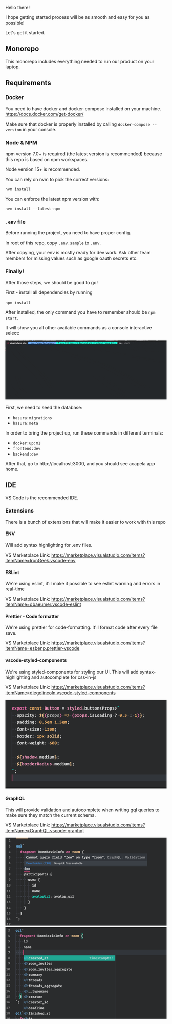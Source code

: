 Hello there!

I hope getting started process will be as smooth and easy for you as possible!

Let's get it started.

## Monorepo

This monorepo includes everything needed to run our product on your laptop.

## Requirements

### Docker

You need to have docker and docker-compose installed on your machine. https://docs.docker.com/get-docker/

Make sure that docker is properly installed by calling `docker-compose --version` in your console.

### Node & NPM

npm version 7.0+ is required (the latest version is recommended) because this repo is based on npm workspaces.

Node version 15+ is recommended.

You can rely on nvm to pick the correct versions:

```shell
nvm install
```

You can enforce the latest npm version with:

```shell
nvm install --latest-npm
```

### `.env` file

Before running the project, you need to have proper config.

In root of this repo, copy `.env.sample` to `.env`.

After copying, your env is mostly ready for dev work. Ask other team members for missing values such as google oauth secrets etc.

### Finally!

After those steps, we should be good to go!

First - install all dependencies by running

`npm install`

After installed, the only command you have to remember should be `npm start`.

It will show you all other available commands as a console interactive select:

![NPM START](./docs/npm-start.gif)

First, we need to seed the database:

- `hasura:migrations`
- `hasura:meta`

In order to bring the project up, run these commands in different terminals:

- `docker:up:m1`
- `frontend:dev`
- `backend:dev`

After that, go to http://localhost:3000, and you should see acapela app home.

## IDE

VS Code is the recommended IDE.

### Extensions

There is a bunch of extensions that will make it easier to work with this repo

#### ENV

Will add syntax highlighting for .env files.

VS Marketplace Link: https://marketplace.visualstudio.com/items?itemName=IronGeek.vscode-env

#### ESLint

We're using eslint, it'll make it possible to see eslint warning and errors in real-time

VS Marketplace Link: https://marketplace.visualstudio.com/items?itemName=dbaeumer.vscode-eslint

#### Prettier - Code formatter

We're using prettier for code-formatting. It'll format code after every file save.

VS Marketplace Link: https://marketplace.visualstudio.com/items?itemName=esbenp.prettier-vscode

#### vscode-styled-components

We're using styled-components for styling our UI. This will add syntax-highlighting and autocomplete for css-in-js

VS Marketplace Link: https://marketplace.visualstudio.com/items?itemName=diegolincoln.vscode-styled-components

![NPM START](./docs/styled-components.png)

#### GraphQL

This will provide validation and autocomplete when writing gql queries to make sure they match the current schema.

VS Marketplace Link: https://marketplace.visualstudio.com/items?itemName=GraphQL.vscode-graphql

![NPM START](./docs/gql1.png)
![NPM START](./docs/gql2.png)
